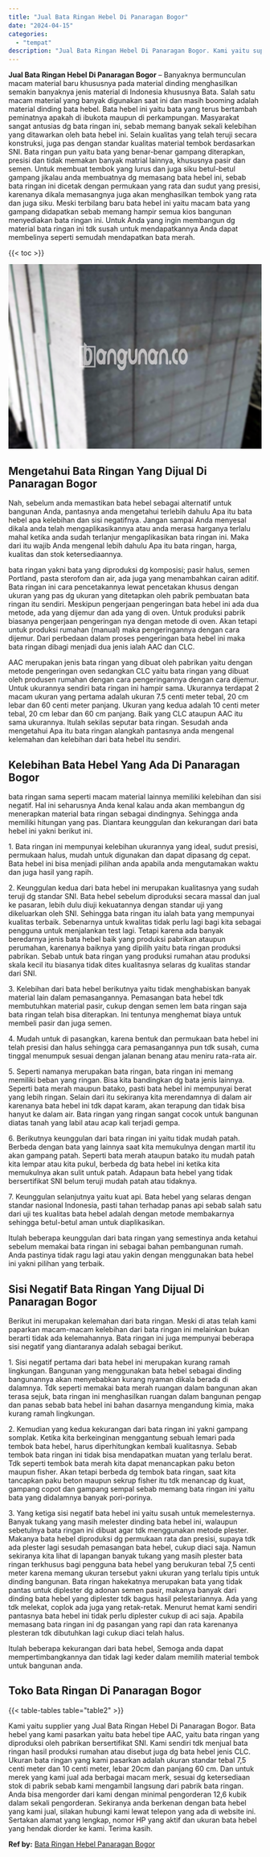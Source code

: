 ```yaml
---
title: "Jual Bata Ringan Hebel Di Panaragan Bogor"
date: "2024-04-15"
categories: 
  - "tempat"
description: "Jual Bata Ringan Hebel Di Panaragan Bogor. Kami yaitu supplier yang Jual Bata Ringan Hebel Di Panaragan Bogor. Bata hebel yang kami pasarkan yaitu bata hebel..."
---
```


**Jual Bata Ringan Hebel Di Panaragan Bogor** – Banyaknya bermunculan macam material baru khususnya pada material dinding menghasilkan semakin banyaknya jenis material di Indonesia khususnya Bata. Salah satu macam material yang banyak digunakan saat ini dan masih booming adalah material dinding bata hebel. Bata hebel ini yaitu bata yang terus bertambah peminatnya apakah di ibukota maupun di perkampungan. Masyarakat sangat antusias dg bata ringan ini, sebab memang banyak sekali kelebihan yang ditawarkan oleh bata hebel ini. Selain kualitas yang telah teruji secara konstruksi, juga pas dengan standar kualitas material tembok berdasarkan SNI. Bata ringan pun yaitu bata yang benar-benar gampang diterapkan, presisi dan tidak memakan banyak matrial lainnya, khususnya pasir dan semen. Untuk membuat tembok yang lurus dan juga siku betul-betul gampang jikalau anda membuatnya dg memasang bata hebel ini, sebab bata ringan ini dicetak dengan permukaan yang rata dan sudut yang presisi, karenanya dikala memasangnya juga akan menghasilkan tembok yang rata dan juga siku. Meski terbilang baru bata hebel ini yaitu macam bata yang gampang didapatkan sebab memang hampir semua kios bangunan menyediakan bata ringan ini. Untuk Anda yang ingin membangun dg material bata ringan ini tdk susah untuk mendapatkannya Anda dapat membelinya seperti semudah mendapatkan bata merah.

{{< toc >}}

![Jual Bata Ringan Hebel Di Panaragan Bogor](/images/jual-hebel-murah-14.png)

## Mengetahui Bata Ringan Yang Dijual Di Panaragan Bogor

Nah, sebelum anda memastikan bata hebel sebagai alternatif untuk bangunan Anda, pantasnya anda mengetahui terlebih dahulu Apa itu bata hebel apa kelebihan dan sisi negatifnya. Jangan sampai Anda menyesal dikala anda telah mengaplikasikannya atau anda merasa harganya terlalu mahal ketika anda sudah terlanjur mengaplikasikan bata ringan ini. Maka dari itu wajib Anda mengenal lebih dahulu Apa itu bata ringan, harga, kualitas dan stok ketersediaannya.

bata ringan yakni bata yang diproduksi dg komposisi; pasir halus, semen Portland, pasta sterofom dan air, ada juga yang menambahkan cairan aditif. Bata ringan ini cara pencetakannya lewat pencetakan khusus dengan ukuran yang pas dg ukuran yang ditetapkan oleh pabrik pembuatan bata ringan itu sendiri. Meskipun pengerjaan pengeringan bata hebel ini ada dua metode, ada yang dijemur dan ada yang di oven. Untuk produksi pabrik biasanya pengerjaan pengeringan nya dengan metode di oven. Akan tetapi untuk produksi rumahan (manual) maka pengeringannya dengan cara dijemur. Dari perbedaan dalam proses pengeringan bata hebel ini maka bata ringan dibagi menjadi dua jenis ialah AAC dan CLC.

AAC merupakan jenis bata ringan yang dibuat oleh pabrikan yaitu dengan metode pengeringan oven sedangkan CLC yaitu bata ringan yang dibuat oleh produsen rumahan dengan cara pengeringannya dengan cara dijemur. Untuk ukurannya sendiri bata ringan ini hampir sama. Ukurannya terdapat 2 macam ukuran yang pertama adalah ukuran 7.5 centi meter tebal, 20 cm lebar dan 60 centi meter panjang. Ukuran yang kedua adalah 10 centi meter tebal, 20 cm lebar dan 60 cm panjang. Baik yang CLC ataupun AAC itu sama ukurannya. Itulah sekilas seputar bata ringan. Sesudah anda mengetahui Apa itu bata ringan alangkah pantasnya anda mengenal kelemahan dan kelebihan dari bata hebel itu sendiri.

## Kelebihan Bata Hebel Yang Ada Di Panaragan Bogor

bata ringan sama seperti macam material lainnya memiliki kelebihan dan sisi negatif. Hal ini seharusnya Anda kenal kalau anda akan membangun dg menerapkan material bata ringan sebagai dindingnya. Sehingga anda memiliki hitungan yang pas. Diantara keunggulan dan kekurangan dari bata hebel ini yakni berikut ini.

1\. Bata ringan ini mempunyai kelebihan ukurannya yang ideal, sudut presisi, permukaan halus, mudah untuk digunakan dan dapat dipasang dg cepat. Bata hebel ini bisa menjadi pilihan anda apabila anda mengutamakan waktu dan juga hasil yang rapih.

2\. Keunggulan kedua dari bata hebel ini merupakan kualitasnya yang sudah teruji dg standar SNI. Bata hebel sebelum diproduksi secara massal dan jual ke pasaran, lebih dulu diuji kekuatannya dengan standar uji yang dikeluarkan oleh SNI. Sehingga bata ringan itu ialah bata yang mempunyai kualitas terbaik. Sebenarnya untuk kwalitas tidak perlu lagi bagi kita sebagai pengguna untuk menjalankan test lagi. Tetapi karena ada banyak beredarnya jenis bata hebel baik yang produksi pabrikan ataupun perumahan, karenanya baiknya yang dipilih yaitu bata ringan produksi pabrikan. Sebab untuk bata ringan yang produksi rumahan atau produksi skala kecil itu biasanya tidak dites kualitasnya selaras dg kualitas standar dari SNI.

3\. Kelebihan dari bata hebel berikutnya yaitu tidak menghabiskan banyak material lain dalam pemasangannya. Pemasangan bata hebel tdk membutuhkan material pasir, cukup dengan semen lem bata ringan saja bata ringan telah bisa diterapkan. Ini tentunya menghemat biaya untuk membeli pasir dan juga semen.

4\. Mudah untuk di pasangkan, karena bentuk dan permukaan bata hebel ini telah presisi dan halus sehingga cara pemasangannya pun tdk susah, cuma tinggal menumpuk sesuai dengan jalanan benang atau meniru rata-rata air.

5\. Seperti namanya merupakan bata ringan, bata ringan ini memang memiliki beban yang ringan. Bisa kita bandingkan dg bata jenis lainnya. Seperti bata merah maupun batako, pasti bata hebel ini mempunyai berat yang lebih ringan. Selain dari itu sekiranya kita merendamnya di dalam air karenanya bata hebel ini tdk dapat karam, akan terapung dan tidak bisa hanyut ke dalam air. Bata ringan yang ringan sangat cocok untuk bangunan diatas tanah yang labil atau acap kali terjadi gempa.

6\. Berikutnya keunggulan dari bata ringan ini yaitu tidak mudah patah. Berbeda dengan bata yang lainnya saat kita memukulnya dengan martil itu akan gampang patah. Seperti bata merah ataupun batako itu mudah patah kita lempar atau kita pukul, berbeda dg bata hebel ini ketika kita memukulnya akan sulit untuk patah. Adapaun bata hebel yang tidak bersertifikat SNI belum teruji mudah patah atau tidaknya.

7\. Keunggulan selanjutnya yaitu kuat api. Bata hebel yang selaras dengan standar nasional Indonesia, pasti tahan terhadap panas api sebab salah satu dari uji tes kualitas bata hebel adalah dengan metode membakarnya sehingga betul-betul aman untuk diaplikasikan.

Itulah beberapa keunggulan dari bata ringan yang semestinya anda ketahui sebelum memakai bata ringan ini sebagai bahan pembangunan rumah. Anda pastinya tidak ragu lagi atau yakin dengan menggunakan bata hebel ini yakni pilihan yang terbaik.

## Sisi Negatif Bata Ringan Yang Dijual Di Panaragan Bogor

Berikut ini merupakan kelemahan dari bata ringan. Meski di atas telah kami paparkan macam-macam kelebihan dari bata ringan ini melainkan bukan berarti tidak ada kelemahannya. Bata ringan ini juga mempunyai beberapa sisi negatif yang diantaranya adalah sebagai berikut.

1\. Sisi negatif pertama dari bata hebel ini merupakan kurang ramah lingkungan. Bangunan yang menggunakan bata hebel sebagai dinding bangunannya akan menyebabkan kurang nyaman dikala berada di dalamnya. Tdk seperti memakai bata merah ruangan dalam bangunan akan terasa sejuk, bata ringan ini menghasilkan ruangan dalam bangunan pengap dan panas sebab bata hebel ini bahan dasarnya mengandung kimia, maka kurang ramah lingkungan.

2\. Kemudian yang kedua kekurangan dari bata ringan ini yakni gampang somplak. Ketika kita berkeinginan menggantung sebuah lemari pada tembok bata hebel, harus diperhitungkan kembali kualitasnya. Sebab tembok bata ringan ini tidak bisa mendapatkan muatan yang terlalu berat. Tdk seperti tembok bata merah kita dapat menancapkan paku beton maupun fisher. Akan tetapi berbeda dg tembok bata ringan, saat kita tancapkan paku beton maupun sekrup fisher itu tdk menancap dg kuat, gampang copot dan gampang sempal sebab memang bata ringan ini yaitu bata yang didalamnya banyak pori-porinya.

3\. Yang ketiga sisi negatif bata hebel ini yaitu susah untuk memelesternya. Banyak tukang yang masih melester dinding bata hebel ini, walaupun sebetulnya bata ringan ini dibuat agar tdk menggunakan metode plester. Makanya bata hebel diproduksi dg permukaan rata dan presisi, supaya tdk ada plester lagi sesudah pemasangan bata hebel, cukup diaci saja. Namun sekiranya kita lihat di lapangan banyak tukang yang masih plester bata ringan terkhusus bagi pengguna bata hebel yang berukuran tebal 7,5 centi meter karena memang ukuran tersebut yakni ukuran yang terlalu tipis untuk dinding bangunan. Bata ringan hakekatnya merupakan bata yang tidak pantas untuk diplester dg adonan semen pasir, makanya banyak dari dinding bata hebel yang diplester tdk bagus hasil pelestariannya. Ada yang tdk melekat, coplok ada juga yang retak-retak. Menurut hemat kami sendiri pantasnya bata hebel ini tidak perlu diplester cukup di aci saja. Apabila memasang bata ringan ini dg pasangan yang rapi dan rata karenanya plesteran tdk dibutuhkan lagi cukup diaci telah halus.

Itulah beberapa kekurangan dari bata hebel, Semoga anda dapat mempertimbangkannya dan tidak lagi keder dalam memilih material tembok untuk bangunan anda.

## Toko Bata Ringan Di Panaragan Bogor

{{< table-tables table="table2" >}}

Kami yaitu supplier yang Jual Bata Ringan Hebel Di Panaragan Bogor. Bata hebel yang kami pasarkan yaitu bata hebel tipe AAC, yaitu bata ringan yang diproduksi oleh pabrikan bersertifikat SNI. Kami sendiri tdk menjual bata ringan hasil produksi rumahan atau disebut juga dg bata hebel jenis CLC. Ukuran bata ringan yang kami pasarkan adalah ukuran standar tebal 7,5 centi meter dan 10 centi meter, lebar 20cm dan panjang 60 cm. Dan untuk merek yang kami jual ada berbagai macam merk, sesuai dg ketersediaan stok di pabrik sebab kami mengambil langsung dari pabrik bata ringan. Anda bisa mengorder dari kami dengan minimal pengorderan 12,6 kubik dalam sekali pengorderan. Sekiranya anda berkenan dengan bata hebel yang kami jual, silakan hubungi kami lewat telepon yang ada di website ini. Sertakan alamat yang lengkap, nomor HP yang aktif dan ukuran bata hebel yang hendak diorder ke kami. Terima kasih.

**Ref by:** [Bata Ringan Hebel Panaragan Bogor](https://id.wikipedia.org/wiki/Bata)
